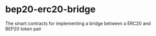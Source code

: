# bep20-erc20-bridge
The smart contracts for implementing a bridge between a ERC20 and BEP20 token pair
